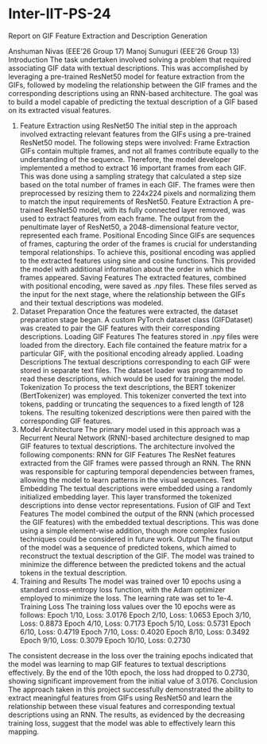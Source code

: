 # Inter-IIT-PS-24
Report on GIF Feature Extraction and Description Generation

Anshuman Nivas (EEE’26 Group 17)
Manoj Sunuguri (EEE’26 Group 13)
Introduction
The task undertaken involved solving a problem that required associating GIF data with textual descriptions. This was accomplished by leveraging a pre-trained ResNet50 model for feature extraction from the GIFs, followed by modeling the relationship between the GIF frames and the corresponding descriptions using an RNN-based architecture. The goal was to build a model capable of predicting the textual description of a GIF based on its extracted visual features.
1. Feature Extraction using ResNet50
The initial step in the approach involved extracting relevant features from the GIFs using a pre-trained ResNet50 model. The following steps were involved:
Frame Extraction
GIFs contain multiple frames, and not all frames contribute equally to the understanding of the sequence. Therefore, the model developer implemented a method to extract 16 important frames from each GIF. This was done using a sampling strategy that calculated a step size based on the total number of frames in each GIF. The frames were then preprocessed by resizing them to 224x224 pixels and normalizing them to match the input requirements of ResNet50.
Feature Extraction
A pre-trained ResNet50 model, with its fully connected layer removed, was used to extract features from each frame. The output from the penultimate layer of ResNet50, a 2048-dimensional feature vector, represented each frame.
Positional Encoding
Since GIFs are sequences of frames, capturing the order of the frames is crucial for understanding temporal relationships. To achieve this, positional encoding was applied to the extracted features using sine and cosine functions. This provided the model with additional information about the order in which the frames appeared.
Saving Features
The extracted features, combined with positional encoding, were saved as .npy files. These files served as the input for the next stage, where the relationship between the GIFs and their textual descriptions was modeled.
2. Dataset Preparation
Once the features were extracted, the dataset preparation stage began. A custom PyTorch dataset class (GIFDataset) was created to pair the GIF features with their corresponding descriptions.
Loading GIF Features
The features stored in .npy files were loaded from the directory. Each file contained the feature matrix for a particular GIF, with the positional encoding already applied.
Loading Descriptions
The textual descriptions corresponding to each GIF were stored in separate text files. The dataset loader was programmed to read these descriptions, which would be used for training the model.
Tokenization
To process the text descriptions, the BERT tokenizer (BertTokenizer) was employed. This tokenizer converted the text into tokens, padding or truncating the sequences to a fixed length of 128 tokens. The resulting tokenized descriptions were then paired with the corresponding GIF features.
3. Model Architecture
The primary model used in this approach was a Recurrent Neural Network (RNN)-based architecture designed to map GIF features to textual descriptions. The architecture involved the following components:
RNN for GIF Features
The ResNet features extracted from the GIF frames were passed through an RNN. The RNN was responsible for capturing temporal dependencies between frames, allowing the model to learn patterns in the visual sequences.
Text Embedding
The textual descriptions were embedded using a randomly initialized embedding layer. This layer transformed the tokenized descriptions into dense vector representations.
Fusion of GIF and Text Features
The model combined the output of the RNN (which processed the GIF features) with the embedded textual descriptions. This was done using a simple element-wise addition, though more complex fusion techniques could be considered in future work.
Output
The final output of the model was a sequence of predicted tokens, which aimed to reconstruct the textual description of the GIF. The model was trained to minimize the difference between the predicted tokens and the actual tokens in the textual description.
4. Training and Results
The model was trained over 10 epochs using a standard cross-entropy loss function, with the Adam optimizer employed to minimize the loss. The learning rate was set to 1e-4.
Training Loss
The training loss values over the 10 epochs were as follows:
Epoch 1/10, Loss: 3.0176
Epoch 2/10, Loss: 1.0653
Epoch 3/10, Loss: 0.8873
Epoch 4/10, Loss: 0.7173
Epoch 5/10, Loss: 0.5731
Epoch 6/10, Loss: 0.4719
Epoch 7/10, Loss: 0.4020
Epoch 8/10, Loss: 0.3492
Epoch 9/10, Loss: 0.3079
Epoch 10/10, Loss: 0.2730

The consistent decrease in the loss over the training epochs indicated that the model was learning to map GIF features to textual descriptions effectively. By the end of the 10th epoch, the loss had dropped to 0.2730, showing significant improvement from the initial value of 3.0176.
Conclusion
The approach taken in this project successfully demonstrated the ability to extract meaningful features from GIFs using ResNet50 and learn the relationship between these visual features and corresponding textual descriptions using an RNN. The results, as evidenced by the decreasing training loss, suggest that the model was able to effectively learn this mapping.


